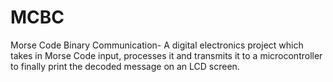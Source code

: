 # MCBC
Morse Code Binary Communication- A digital electronics project which takes in Morse Code input, processes it and transmits it to a microcontroller to finally print the decoded message on an LCD screen.
